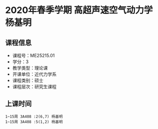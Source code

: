 # 2020年春季学期 高超声速空气动力学 杨基明






## 课程信息

- 课程号：ME25215.01
- 学分：3
- 教学类型：理论课
- 开课单位：近代力学系
- 课程类别：硕士
- 课程层次：研究生课程

## 上课时间

```
1~15周 3A408 :2(6,7) 杨基明
1~15周 3A408 :5(1,2) 杨基明
```

